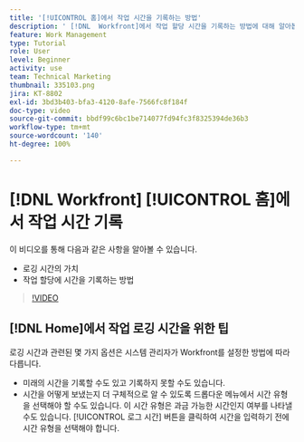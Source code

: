 ```yaml
---
title: '[!UICONTROL 홈]에서 작업 시간을 기록하는 방법'
description: ' [!DNL  Workfront]에서 작업 할당 시간을 기록하는 방법에 대해 알아봅니다. 조직에 로깅 시간이 필요한 이유를 이해합니다.'
feature: Work Management
type: Tutorial
role: User
level: Beginner
activity: use
team: Technical Marketing
thumbnail: 335103.png
jira: KT-8802
exl-id: 3bd3b403-bfa3-4120-8afe-7566fc8f184f
doc-type: video
source-git-commit: bbdf99c6bc1be714077fd94fc3f8325394de36b3
workflow-type: tm+mt
source-wordcount: '140'
ht-degree: 100%

---
```


# [!DNL Workfront] [!UICONTROL 홈]에서 작업 시간 기록

이 비디오를 통해 다음과 같은 사항을 알아볼 수 있습니다.

* 로깅 시간의 가치
* 작업 할당에 시간을 기록하는 방법

>[!VIDEO](https://video.tv.adobe.com/v/335103/?quality=12&learn=on&enablevpops=1)

## [!DNL Home]에서 작업 로깅 시간을 위한 팁

로깅 시간과 관련된 몇 가지 옵션은 시스템 관리자가 Workfront를 설정한 방법에 따라 다릅니다.

* 미래의 시간을 기록할 수도 있고 기록하지 못할 수도 있습니다.
* 시간을 어떻게 보냈는지 더 구체적으로 알 수 있도록 드롭다운 메뉴에서 시간 유형을 선택해야 할 수도 있습니다. 이 시간 유형은 과금 가능한 시간인지 여부를 나타낼 수도 있습니다. [!UICONTROL 로그 시간] 버튼을 클릭하여 시간을 입력하기 전에 시간 유형을 선택해야 합니다.

<!--
learn more URLs
-->
